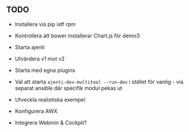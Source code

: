 TODO
----

- Installera via pip istf rpm
- Kontrollera att bower installerar Chart.js för demo3
- Starta ajenti
- Utvärdera v1 mot v2
- Starta med egna plugins
- Val att starta `ajenti-dev-multitool --run-dev` i stället för vanlig - via separat ansible där specifik modul pekas ut
- Utveckla realistiska exempel

- Konfigurera AWX
- Integrera Webmin & Cockpit?
